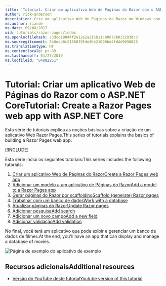 ```yaml
---
title: 'Tutorial: Criar um aplicativo Web de Páginas do Razor com o ASP.NET Core'
author: rick-anderson
description: Crie um aplicativo Web de Páginas do Razor no Windows com o Visual Studio, ASP.NET Core e o EF Core.
ms.author: riande
ms.date: 09/08/2017
uid: tutorials/razor-pages/index
ms.openlocfilehash: c3dcc18844f2a12a2a116b11cb007cb833203dc3
ms.sourcegitcommit: 5b0eca8c21550f95de3bb21096bd4fd4d9098026
ms.translationtype: HT
ms.contentlocale: pt-BR
ms.lasthandoff: 04/27/2019
ms.locfileid: "64882251"
---
```

# <a name="tutorial-create-a-razor-pages-web-app-with-aspnet-core"></a><span data-ttu-id="e25c4-103">Tutorial: Criar um aplicativo Web de Páginas do Razor com o ASP.NET Core</span><span class="sxs-lookup"><span data-stu-id="e25c4-103">Tutorial: Create a Razor Pages web app with ASP.NET Core</span></span>

<span data-ttu-id="e25c4-104">Esta série de tutoriais explica as noções básicas sobre a criação de um aplicativo Web Razor Pages.</span><span class="sxs-lookup"><span data-stu-id="e25c4-104">This series of tutorials explains the basics of building a Razor Pages web app.</span></span> 

[!INCLUDE[](~/includes/advancedRP.md)]

<span data-ttu-id="e25c4-105">Esta série inclui os seguintes tutoriais:</span><span class="sxs-lookup"><span data-stu-id="e25c4-105">This series includes the following tutorials:</span></span>

1. [<span data-ttu-id="e25c4-106">Criar um aplicativo Web de Páginas do Razor</span><span class="sxs-lookup"><span data-stu-id="e25c4-106">Create a Razor Pages web app</span></span>](xref:tutorials/razor-pages/razor-pages-start)
1. [<span data-ttu-id="e25c4-107">Adicionar um modelo a um aplicativo de Páginas do Razor</span><span class="sxs-lookup"><span data-stu-id="e25c4-107">Add a model to a Razor Pages app</span></span>](xref:tutorials/razor-pages/model)
1. [<span data-ttu-id="e25c4-108">Gerar páginas do Razor por scaffolding</span><span class="sxs-lookup"><span data-stu-id="e25c4-108">Scaffold (generate) Razor pages</span></span>](xref:tutorials/razor-pages/page)
1. [<span data-ttu-id="e25c4-109">Trabalhar com um banco de dados</span><span class="sxs-lookup"><span data-stu-id="e25c4-109">Work with a database</span></span>](xref:tutorials/razor-pages/sql)
1. [<span data-ttu-id="e25c4-110">Atualizar páginas do Razor</span><span class="sxs-lookup"><span data-stu-id="e25c4-110">Update Razor pages</span></span>](xref:tutorials/razor-pages/da1)
1. [<span data-ttu-id="e25c4-111">Adicionar pesquisa</span><span class="sxs-lookup"><span data-stu-id="e25c4-111">Add search</span></span>](xref:tutorials/razor-pages/search)
1. [<span data-ttu-id="e25c4-112">Adicionar um novo campo</span><span class="sxs-lookup"><span data-stu-id="e25c4-112">Add a new field</span></span>](xref:tutorials/razor-pages/new-field)
1. [<span data-ttu-id="e25c4-113">Adicionar validação</span><span class="sxs-lookup"><span data-stu-id="e25c4-113">Add validation</span></span>](xref:tutorials/razor-pages/validation)

<span data-ttu-id="e25c4-114">No final, você terá um aplicativo que pode exibir e gerenciar um banco de dados de filmes.</span><span class="sxs-lookup"><span data-stu-id="e25c4-114">At the end, you'll have an app that can display and manage a database of movies.</span></span>

![Página de exemplo do aplicativo de exemplo](index/_static/sample-page.png)

## <a name="additional-resources"></a><span data-ttu-id="e25c4-116">Recursos adicionais</span><span class="sxs-lookup"><span data-stu-id="e25c4-116">Additional resources</span></span>

* [<span data-ttu-id="e25c4-117">Versão do YouTube deste tutorial</span><span class="sxs-lookup"><span data-stu-id="e25c4-117">Youtube version of this tutorial</span></span>](https://www.youtube.com/watch?v=F0SP7Ry4flQ&feature=youtu.be)
